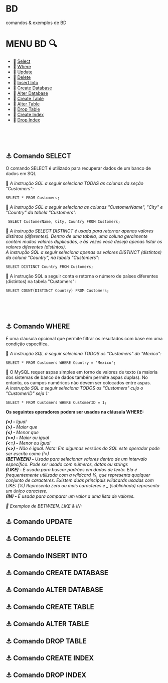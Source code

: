 # BD
comandos &amp; exemplos de BD

# MENU BD :mag:
- :round_pushpin: [Select](#anchor-comando-select) <br>
- :round_pushpin: [Where](#anchor-comando-where) <br>
- :round_pushpin: [Update](#anchor-comando-update) <br>
- :round_pushpin: [Delete](#anchor-comando-delete) <br>
- :round_pushpin: [Insert Into](#anchor-comando-insert-into) <br>
- :round_pushpin: [Create Database](#anchor-comando-create-database) <br>
- :round_pushpin: [Alter Database](#anchor-comando-alter-database) <br>
- :round_pushpin: [Create Table](#anchor-comando-create-table) <br>
- :round_pushpin: [Alter Table](#anchor-comando-alter-table) <br>
- :round_pushpin: [Drop Table](#anchor-comando-drop-table) <br>
- :round_pushpin: [Create Index](#anchor-comando-create-index) <br>
- :round_pushpin: [Drop Index](#anchor-comando-drop-index) <br>

<br>
<br>
<br>

## :anchor: Comando SELECT
O comando SELECT é utilizado para recuperar dados de um banco de dados em SQL 


:paperclip: <i>A instrução SQL a seguir seleciona TODAS as colunas da seção "Customers":</i>
```
SELECT * FROM Customers;
```

:paperclip: <i>A instrução SQL a seguir seleciona as colunas "CustomerName", "City" e "Country" da tabela "Customers":</i>
```
 SELECT CustomerName, City, Country FROM Customers;
```

:paperclip: <i>A instrução SELECT DISTINCT é usada para retornar apenas valores distintos (diferentes). Dentro de uma tabela, uma coluna geralmente contém muitos valores duplicados, e às vezes você deseja apenas listar os valores diferentes (distintos). <br>
A instrução SQL a seguir seleciona apenas os valores DISTINCT (distintos) da coluna "Country", na tabela "Customers":</i>
```
SELECT DISTINCT Country FROM Customers;
```

:paperclip: A instrução SQL a seguir conta e retorna o número de países diferentes (distintos) na tabela "Customers":
```
SELECT COUNT(DISTINCT Country) FROM Customers;
```

<br>
<br>
<br>

## :anchor: Comando WHERE
É uma cláusula opcional que permite filtrar os resultados com base em uma condição específica.

:paperclip: <i>A instrução SQL a seguir seleciona TODOS os "Customers" do "Mexico":</i>
```
SELECT * FROM Customers WHERE Country = 'Mexico';
```

:paperclip: O MySQL requer aspas simples em torno de valores de texto (a maioria dos sistemas de banco de dados também permite aspas duplas). No entanto, os campos numéricos não devem ser colocados entre aspas. <br>
<i>A instrução SQL a seguir seleciona TODOS os "Customers" cujo o "CustomerID" seja 1:</i>
```
SELECT * FROM Customers WHERE CustomerID = 1;
```

<b> Os seguintes operadores podem ser usados ​​na cláusula WHERE: </b>

<i> <strong>(=) - </strong> Igual </i> <br>
<i> <strong>(>) - </strong> Maior que </i> <br>
<i> <strong>(<) - </strong> Menor que </i> <br>
<i> <strong>(>=) - </strong> Maior ou igual </i> <br>
<i> <strong>(<=) - </strong> Menor ou igual </i> <br>
<i> <strong>(<>) - </strong> Não é igual. Nota: Em algumas versões do SQL este operador pode ser escrito como (!=) </i> <br>
<i> <strong>(BETWEEN) - </strong> Usada para selecionar valores dentro de um intervalo específico. Pode ser usado com números, datas ou strings </i> <br>
<i> <strong>(LIKE) - </strong> É usada para buscar padrões em dados de texto. Ela é frequentemente utilizada com a wildcard %, que representa qualquer conjunto de caracteres. Existem duas principais wildcards usadas com LIKE: (%) Representa zero ou mais caracteres e _ (sublinhado) representa um único caractere. </i> <br>
<i> <strong>(IN) - </strong> É usada para comparar um valor a uma lista de valores. </i> <br>

<i> :pushpin: Exemplos de BETWEEN, LIKE & IN: </i>

## :anchor: Comando UPDATE
## :anchor: Comando DELETE
## :anchor: Comando INSERT INTO
## :anchor: Comando CREATE DATABASE
## :anchor: Comando ALTER DATABASE
## :anchor: Comando CREATE TABLE
## :anchor: Comando ALTER TABLE
## :anchor: Comando DROP TABLE
## :anchor: Comando CREATE INDEX
## :anchor: Comando DROP INDEX
